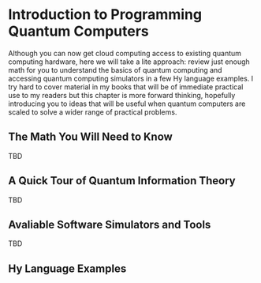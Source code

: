 # Introduction to Programming Quantum Computers

Although you can now get cloud computing access to existing quantum computing hardware, here we will take a lite approach: review just enough math for you to understand the basics of quantum computing and accessing quantum computing simulators in a few Hy language examples. I try hard to cover material in my books that will be of immediate practical use to my readers but this chapter is more forward thinking, hopefully introducing you to ideas that will be useful when quantum computers are scaled to solve a wider range of practical problems.

## The Math You Will Need to Know

TBD

## A Quick Tour of Quantum Information Theory

TBD

## Avaliable Software Simulators and Tools

TBD

## Hy Language Examples
